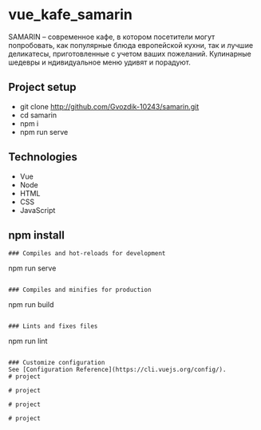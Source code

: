 # vue_kafe_samarin
SAMARIN – современное кафе, в котором посетители могут попробовать, как популярные блюда европейской кухни, 
так и лучшие деликатесы, приготовленные с учетом ваших пожеланий.
Кулинарные шедевры и ндивидуальное меню  удивят и порадуют.
## Project setup
- git clone http://github.com/Gvozdik-10243/samarin.git
- cd samarin
- npm i
- npm run serve
## Technologies
- Vue
- Node
- HTML
- CSS
- JavaScript
## npm install
```
### Compiles and hot-reloads for development
```
npm run serve
```

### Compiles and minifies for production
```
npm run build
```

### Lints and fixes files
```
npm run lint
```

### Customize configuration
See [Configuration Reference](https://cli.vuejs.org/config/).
#   p r o j e c t  
 #   p r o j e c t  
 #   p r o j e c t  
 #   p r o j e c t  
 